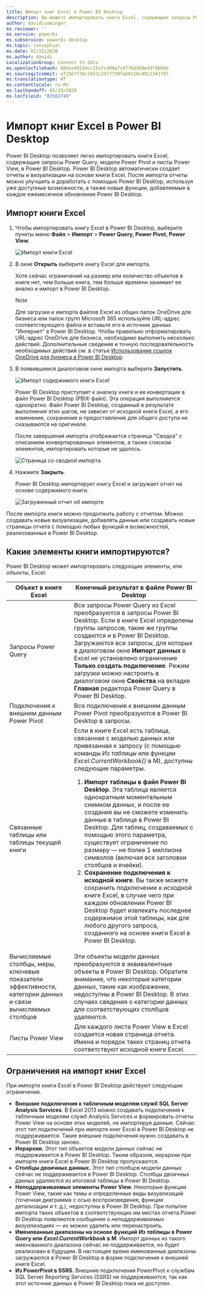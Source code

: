 ```yaml
---
title: Импорт книг Excel в Power BI Desktop
description: Вы можете импортировать книги Excel, содержащие запросы Power Query, модели Power Pivot и листы Power View, в Power BI Desktop.
author: davidiseminger
ms.reviewer: ''
ms.service: powerbi
ms.subservice: powerbi-desktop
ms.topic: conceptual
ms.date: 01/22/2020
ms.author: davidi
LocalizationGroup: Connect to data
ms.openlocfilehash: 68dce4919dcc15cfcdd6a7c6776d569e43f9666b
ms.sourcegitcommit: a72567f26c1653c25f7730fab6210cd011343707
ms.translationtype: HT
ms.contentlocale: ru-RU
ms.lasthandoff: 05/19/2020
ms.locfileid: "83561749"
---
```

# <a name="import-excel-workbooks-into-power-bi-desktop"></a>Импорт книг Excel в Power BI Desktop
Power BI Desktop позволяет легко импортировать книги Excel, содержащие запросы Power Query, модели Power Pivot и листы Power View, в Power BI Desktop. Power BI Desktop автоматически создает отчеты и визуализации на основе книги Excel. После импорта отчеты можно улучшить и доработать с помощью Power BI Desktop, используя уже доступные возможности, а также новые функции, добавляемые в каждое ежемесячное обновление Power BI Desktop.

## <a name="how-do-i-import-an-excel-workbook"></a>Импорт книги Excel
1. Чтобы импортировать книгу Excel в Power BI Desktop, выберите пункты меню **Файл** > **Импорт** > **Power Query, Power Pivot, Power View**.

   ![Импорт книги Excel](media/desktop-import-excel-workbooks/importexceltopbi_1.png)


2. В окне **Открыть** выберите книгу Excel для импорта. 

   Хотя сейчас ограничений на размер или количество объектов в книге нет, чем больше книга, тем больше времени занимает ее анализ и импорт в Power BI Desktop.

   > [!NOTE]
   > Для загрузки и импорта файлов Excel из общих папок OneDrive для бизнеса или папок групп Microsoft 365 используйте URL-адрес соответствующего файла и вставьте его в источник данных "Интернет" в Power BI Desktop. Чтобы правильно отформатировать URL-адрес OneDrive для бизнеса, необходимо выполнить несколько действий. Дополнительные сведения и точную последовательность необходимых действий см. в статье [Использование ссылок OneDrive для бизнеса в Power BI Desktop](desktop-use-onedrive-business-links.md).
   > 
   > 

3. В появившемся диалоговом окне импорта выберите **Запустить**.

   ![Импорт содержимого книги Excel](media/desktop-import-excel-workbooks/import-excel-power-bi-5.png)


   Power BI Desktop приступает к анализу книги и ее конвертации в файл Power BI Desktop (PBIX-файл). Эта операция выполняется однократно. Файл Power BI Desktop, созданный в результате выполнения этих шагов, не зависит от исходной книги Excel, а его изменение, сохранение и предоставление для общего доступа не сказываются на оригинале.

   После завершения импорта отображается страница "Сводка" с описанием конвертированных элементов, а также списком элементов, импортировать которые не удалось.

   ![Страница со сводкой импорта](media/desktop-import-excel-workbooks/importexceltopbi_3.png)

4. Нажмите **Закрыть**. 

   Power BI Desktop импортирует книгу Excel и загружает отчет на основе содержимого книги.

   ![Загруженный отчет об импорте](media/desktop-import-excel-workbooks/importexceltopbi_4.png)

После импорта книги можно продолжить работу с отчетом. Можно создавать новые визуализации, добавлять данные или создавать новые страницы отчета с помощью любых функций и возможностей, реализованных в Power BI Desktop.

## <a name="which-workbook-elements-are-imported"></a>Какие элементы книги импортируются?
Power BI Desktop может импортировать следующие элементы, или *объекты*, Excel:

| Объект в книге Excel | Конечный результат в файле Power BI Desktop |
| --- | --- |
| Запросы Power Query |Все запросы Power Query из Excel преобразуются в запросы Power BI Desktop. Если в книге Excel определены группы запросов, такие же группы создаются и в Power BI Desktop. Загружаются все запросы, для которых в диалоговом окне **Импорт данных** в Excel не установлено ограничение **Только создать подключение**. Режим загрузки можно настроить в диалоговом окне **Свойства** на вкладке **Главная** редактора Power Query в Power BI Desktop. |
| Подключения к внешним данным Power Pivot |Все подключения к внешним данным Power Pivot преобразуются в Power BI Desktop в запросы. |
| Связанные таблицы или таблицы текущей книги |Если в книге Excel есть таблица, связанная с моделью данных или привязанная к запросу (с помощью команды *Из таблицы* или функции *Excel.CurrentWorkbook()* в M), доступны следующие параметры. <ol><li><b>Импорт таблицы в файл Power BI Desktop</b>. Эта таблица является однократным моментальным снимком данных, и после ее создания вы не сможете изменить данные в таблице в Power BI Desktop. Для таблиц, создаваемых с помощью этого параметра, существует ограничение по размеру — не более 1 миллиона символов (включая все заголовки столбцов и ячейки).</li><li><b>Сохранение подключения к исходной книге</b>. Вы также можете сохранить подключение к исходной книге Excel, в случае чего при каждом обновлении Power BI Desktop будет извлекать последнее содержимое этой таблицы, как для любого другого запроса, созданного на основе книги Excel в Power BI Desktop.</li></ul> |
| Вычисляемые столбцы, меры, ключевые показатели эффективности, категории данных и связи вычисляемых столбцов |Эти объекты модели данных преобразуются в эквивалентные объекты в Power BI Desktop. Обратите внимание, что некоторые категории данных, такие как изображение, недоступны в Power BI Desktop. В этих случаях сведения о категории данных для соответствующих столбцов удаляются. |
| Листы Power View |Для каждого листа Power View в Excel создается новая страница отчета. Имена и порядок таких страниц отчета соответствуют исходной книге Excel. |

## <a name="are-there-any-limitations-to-importing-a-workbook"></a>Ограничения на импорт книг Excel
При импорте книги Excel в Power BI Desktop действуют следующие ограничения.

* **Внешние подключения к табличным моделям служб SQL Server Analysis Services**. В Excel 2013 можно создавать подключения к табличным моделям служб Analysis Services и формировать отчеты Power View на основе этих моделей, не импортируя данные. Сейчас этот тип подключений при импорте книг Excel в Power BI Desktop не поддерживается. Такие внешние подключения нужно создавать в Power BI Desktop заново.
* **Иерархии.** Этот тип объектов модели данных сейчас не поддерживается в Power BI Desktop. Таким образом, иерархии при импорте книги Excel в Power BI Desktop пропускаются.
* **Столбцы двоичных данных.** Этот тип столбцов модели данных сейчас не поддерживается в Power BI Desktop. Столбцы двоичных данных удаляются из итоговой таблицы в Power BI Desktop.
* **Неподдерживаемые элементы Power View.** Некоторые функции Power View, такие как темы и определенные виды визуализаций (точечная диаграмма с осью воспроизведения, функции детализации и т. д.), недоступны в Power BI Desktop. При попытке импорта таких объектов в соответствующих им местах отчета Power BI Desktop появляются сообщения о *неподдерживаемых визуализациях* — их можно удалить или перенастроить.
* **Именованные диапазоны на основе функций** ***Из таблицы*** **в Power Query или** ***Excel.CurrentWorkbook*** **в M**. Импорт данных из такого именованного диапазона сейчас не поддерживается, но будет реализован в будущем. В настоящее время именованные диапазоны загружаются в Power BI Desktop в форме подключения к внешней книге Excel.
* **Из PowerPivot в SSRS.** Внешние подключения PowerPivot к службам SQL Server Reporting Services (SSRS) не поддерживаются, так как этот источник данных в Power BI Desktop пока не доступен.


